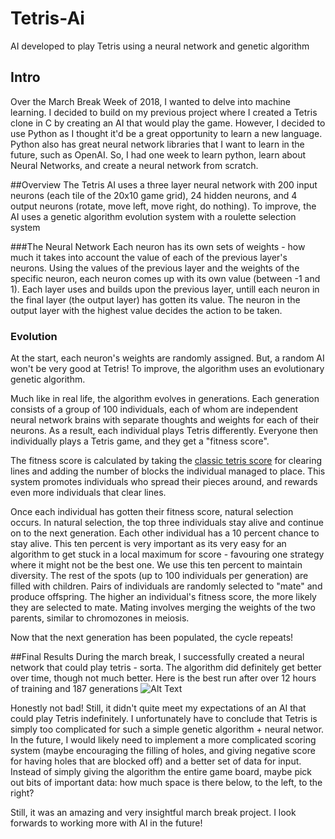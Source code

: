 # Tetris-Ai
AI developed to play Tetris using a neural network and genetic algorithm

## Intro
Over the March Break Week of 2018, I wanted to delve into machine learning.
I decided to build on my previous project where I created a Tetris clone in C by creating an AI that would play the game. However, I decided to use Python as I thought it'd be a great opportunity to learn a new language. Python also has great neural network libraries that I want to learn in the future, such as OpenAI. So, I had one week to learn python, learn about Neural Networks, and create a neural network from scratch.

##Overview
The Tetris AI uses a three layer neural network with 200 input neurons (each tile of the 20x10 game grid), 24 hidden neurons, and 4 output neurons (rotate, move left, move right, do nothing). To improve, the AI uses a genetic algorithm evolution system with a roulette selection system

###The Neural Network
Each neuron has its own sets of weights - how much it takes into account the value of each of the previous layer's neurons. Using the values of the previous layer and the weights of the specific neuron, each neuron comes up with its own value (between -1 and 1). Each layer  uses and builds upon the previous layer, untill each neuron in the final layer (the output layer) has gotten its value. The neuron in the output layer with the highest value decides the action to be taken.

### Evolution
At the start, each neuron's weights are randomly assigned. But, a random AI won't be very good at Tetris! To improve, the algorithm uses an evolutionary genetic algorithm.

Much like in real life, the algorithm evolves in generations. Each generation consists of a group of 100 individuals, each of whom are independent neural network brains with separate thoughts and weights for each of their neurons. As a result, each individual plays Tetris differently. Everyone then individually plays a Tetris game, and they get a "fitness score".

The fitness score is calculated by taking the [classic tetris score](http://tetris.wikia.com/wiki/Scoring) for clearing lines and adding the number of blocks the individual managed to place. This system promotes individuals who spread their pieces around, and rewards even more individuals that clear lines.

Once each individual has gotten their fitness score, natural selection occurs. In natural selection, the top three individuals stay alive and continue on to the next generation. Each other individual has a 10 percent chance to stay alive. This ten percent is very important as its very easy for an algorithm to get stuck in a local maximum for score - favouring one strategy where it might not be the best one. We use this ten percent to maintain diversity. The rest of the spots (up to 100 individuals per generation) are filled with children. Pairs of individuals are randomly selected to "mate" and produce offspring. The higher an individual's fitness score, the more likely they are selected to mate. Mating involves merging the weights of the two parents, similar to chromozones in meiosis.

Now that the next generation has been populated, the cycle repeats!

##Final Results
During the march break, I successfully created a neural network that could play tetris - sorta. The algorithm did definitely get better over time, though not much better. Here is the best run after over 12 hours of training and 187 generations
![Alt Text](https://media.giphy.com/media/45eLUMADLV3WTXzyIb/giphy.gif)

Honestly not bad! Still, it didn't quite meet my expectations of an AI that could play Tetris indefinitely. I unfortunately have to conclude that Tetris is simply too complicated for such a simple genetic algorithm + neural networ. In the future, I would likely need to implement a more complicated scoring system (maybe encouraging the filling of holes, and giving negative score for having holes that are blocked off) and a better set of data for input. Instead of simply giving the algorithm the entire game board, maybe pick out bits of important data: how much space is there below, to the left, to the right?

Still, it was an amazing and very insightful march break project. I look forwards to working more with AI in the future!

